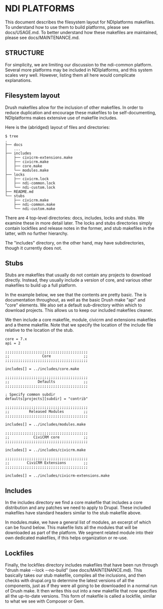 NDI PLATFORMS
=============

This document describes the filesystem layout for NDIplatforms makefiles.
To understand how to use them to build platforms, please see docs/USAGE.md.
To better understand how these makefiles are maintained, please see
docs/MAINTENANCE.md.


STRUCTURE
---------

For simplicity, we are limiting our discussion to the ndi-common platform.
Several more platforms may be included in NDIplatforms, and this system scales
very well. However, listing them all here would complicate explanations.


Filesystem layout
-----------------

Drush makefiles allow for the inclusion of other makefiles.  In order to reduce
duplication and encourage these makefiles to be self-documenting, NDIplatforms
makes extensive use of makefile includes.

Here is the (abridged) layout of files and directories:

    $ tree
    .
    ├── docs
    │   ...
    ├── includes
    │   ├── civicrm-extensions.make
    │   ├── civicrm.make
    │   ├── core.make
    │   └── modules.make
    ├── locks
    │   ├── civicrm.lock
    │   ├── ndi-common.lock
    │   └── ndi-custom.lock
    ├── README.md
    └── stubs
        ├── civicrm.make
        ├── ndi-common.make
        └── ndi-custom.make

There are 4 top-level directories: docs, includes, locks and stubs.  We examine
these in more detail later.  The locks and stubs directories simply contain
lockfiles and release notes in the former, and stub makefiles in the latter,
with no further hierarchy.

The "includes" directory, on the other hand, may have subdirectories, though it
currently does not.


Stubs
-----

Stubs are makefiles that usually do not contain any projects to download
directly. Instead, they usually include a version of core, and various other
makefiles to build up a full platform.

In the example below, we see that the contents are pretty basic. The is
documentation throughout, as well as the basic Drush make "api" and "core"
elements. We also set a default sub-directory within which to download
projects. This allows us to keep our included makefiles cleaner.

We then include a core makefile, module, civicrm and extensions makefiles and a
theme makefile.  Note that we specify the location of the include file relative
to the location of the stub.
 
    core = 7.x
    api = 2
    
    ;;;;;;;;;;;;;;;;;;;;;;;;;;;;;;;;;;;;;;
    ;;               Core               ;;
    ;;;;;;;;;;;;;;;;;;;;;;;;;;;;;;;;;;;;;;
    
    includes[] = ../includes/core.make
    
    ;;;;;;;;;;;;;;;;;;;;;;;;;;;;;;;;;;;;;;
    ;;             Defaults             ;;
    ;;;;;;;;;;;;;;;;;;;;;;;;;;;;;;;;;;;;;;
    
    ; Specify common subdir
    defaults[projects][subdir] = "contrib"
    
    ;;;;;;;;;;;;;;;;;;;;;;;;;;;;;;;;;;;;;;
    ;;         Released Modules         ;;
    ;;;;;;;;;;;;;;;;;;;;;;;;;;;;;;;;;;;;;;
    
    includes[] = ../includes/modules.make
    
    ;;;;;;;;;;;;;;;;;;;;;;;;;;;;;;;;;;;;;;
    ;;           CiviCRM core           ;;
    ;;;;;;;;;;;;;;;;;;;;;;;;;;;;;;;;;;;;;;
    
    includes[] = ../includes/civicrm.make
    
    ;;;;;;;;;;;;;;;;;;;;;;;;;;;;;;;;;;;;;;
    ;;        CiviCRM Extensions        ;;
    ;;;;;;;;;;;;;;;;;;;;;;;;;;;;;;;;;;;;;;
    
    includes[] = ../includes/civicrm-extensions.make
    

Includes
--------

In the includes directory we find a core makefile that includes a core
distribution and any patches we need to apply to Drupal. These included
makefiles have standard headers similar to the stub makefile above.

In modules.make, we have a general list of modules, an excerpt of which can be
found below. This makefile lists all the modules that will be downloaded as
part of the platform. We segment related module into their own dedicated
makefiles, if this helps organization or re-use.


Lockfiles
---------

Finally, the lockfiles directory includes makefiles that have been run through
"drush make --lock --no-build" (see docs/MAINTENANCE.md).  This basically takes our
stub makefile, compiles all the inclusions, and then checks with drupal.org to
determine the latest versions of all the components, just as if they were all
going to be downloaded in a normal run of Drush make.  It then writes this out
into a new makefile that now specifies all the up-to-date versions.  This form
of makefile is called a lockfile, similar to what we see with Composer or Gem.

